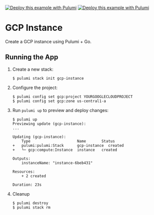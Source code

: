 [![Deploy this example with Pulumi](https://get.pulumi.com/new/button.svg)](https://app.pulumi.com/new?template=https://github.com/pulumi/examples/blob/master/gcp-go-instance/README.md#gh-light-mode-only)
[![Deploy this example with Pulumi](https://get.pulumi.com/new/button-light.svg)](https://app.pulumi.com/new?template=https://github.com/pulumi/examples/blob/master/gcp-go-instance/README.md#gh-dark-mode-only)

# GCP Instance

Create a GCP instance using Pulumi + Go.

## Running the App

1.  Create a new stack:

    ```
    $ pulumi stack init gcp-instance
    ```

1.  Configure the project:

    ```
    $ pulumi config set gcp:project YOURGOOGLECLOUDPROJECT
    $ pulumi config set gcp:zone us-central1-a
    ```

1.  Run `pulumi up` to preview and deploy changes:

    ```
    $ pulumi up
    Previewing update (gcp-instance):
    ...

    Updating (gcp-instance):
        Type                     Name       Status
    +   pulumi:pulumi:Stack      gcp-instance  created
    +   └─ gcp:compute:Instance  instance   created

    Outputs:
        instanceName: "instance-6beb431"

    Resources:
        + 2 created

    Duration: 23s
    ```

1. Cleanup

    ```
    $ pulumi destroy
    $ pulumi stack rm
    ```
